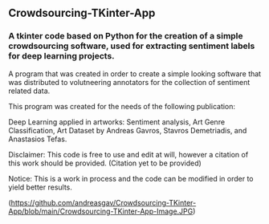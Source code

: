 ## Crowdsourcing-TKinter-App
### A tkinter code based on Python for the creation of a simple crowdsourcing software, used for extracting sentiment labels for deep learning projects.

A program that was created in order to create a simple looking software that was distributed to volutneering annotators for the collection of sentiment related data.

This program was created for the needs of the following publication:

Deep Learning applied in artworks: Sentiment analysis, Art Genre Classification, Art Dataset by Andreas Gavros, Stavros Demetriadis, and Anastasios Tefas.

Disclaimer: This code is free to use and edit at will, however a citation of this work should be provided. (Citation yet to be provided)

Notice: This is a work in process and the code can be modified in order to yield better results.

(https://github.com/andreasgav/Crowdsourcing-TKinter-App/blob/main/Crowdsourcing-TKinter-App-Image.JPG)
